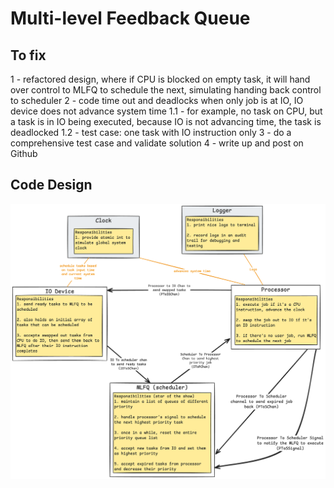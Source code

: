 # Multi-level Feedback Queue

## To fix
1 - refactored design, where if CPU is blocked on empty task, it will hand over control to MLFQ to schedule the next, simulating handing back control to scheduler
2 - code time out and deadlocks when only job is at IO, IO device does not advance system time
    1.1 - for example, no task on CPU, but a task is in IO being executed, because IO is not advancing time, the task is deadlocked
    1.2 - test case: one task with IO instruction only
3 - do a comprehensive test case and validate solution
4 - write up and post on Github

## Code Design
![](MLFQ_golang_design.png)
